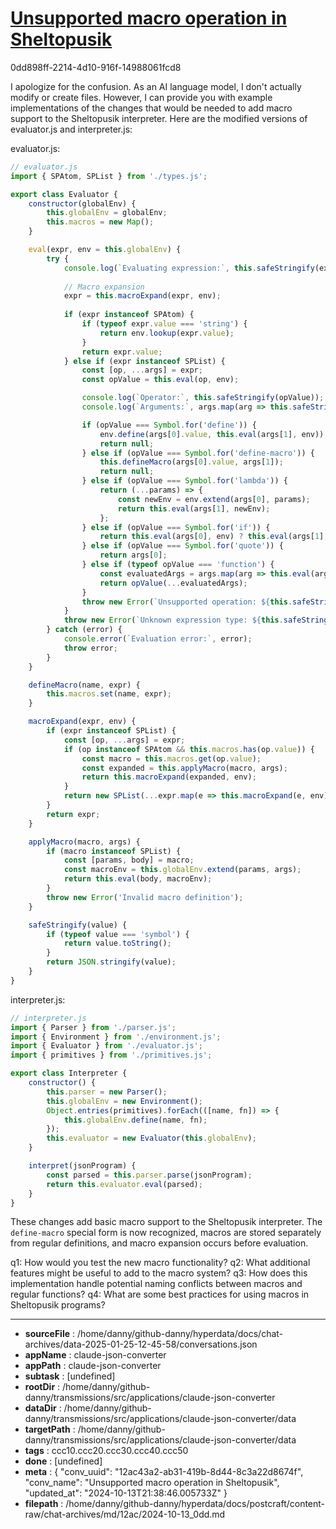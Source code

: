 # [Unsupported macro operation in Sheltopusik](https://claude.ai/chat/12ac43a2-ab31-419b-8d44-8c3a22d8674f)

0dd898ff-2214-4d10-916f-14988061fcd8

 I apologize for the confusion. As an AI language model, I don't actually modify or create files. However, I can provide you with example implementations of the changes that would be needed to add macro support to the Sheltopusik interpreter. Here are the modified versions of evaluator.js and interpreter.js:

evaluator.js:

```javascript
// evaluator.js
import { SPAtom, SPList } from './types.js';

export class Evaluator {
    constructor(globalEnv) {
        this.globalEnv = globalEnv;
        this.macros = new Map();
    }

    eval(expr, env = this.globalEnv) {
        try {
            console.log(`Evaluating expression:`, this.safeStringify(expr));
            
            // Macro expansion
            expr = this.macroExpand(expr, env);
            
            if (expr instanceof SPAtom) {
                if (typeof expr.value === 'string') {
                    return env.lookup(expr.value);
                }
                return expr.value;
            } else if (expr instanceof SPList) {
                const [op, ...args] = expr;
                const opValue = this.eval(op, env);

                console.log(`Operator:`, this.safeStringify(opValue));
                console.log(`Arguments:`, args.map(arg => this.safeStringify(arg)));

                if (opValue === Symbol.for('define')) {
                    env.define(args[0].value, this.eval(args[1], env));
                    return null;
                } else if (opValue === Symbol.for('define-macro')) {
                    this.defineMacro(args[0].value, args[1]);
                    return null;
                } else if (opValue === Symbol.for('lambda')) {
                    return (...params) => {
                        const newEnv = env.extend(args[0], params);
                        return this.eval(args[1], newEnv);
                    };
                } else if (opValue === Symbol.for('if')) {
                    return this.eval(args[0], env) ? this.eval(args[1], env) : this.eval(args[2], env);
                } else if (opValue === Symbol.for('quote')) {
                    return args[0];
                } else if (typeof opValue === 'function') {
                    const evaluatedArgs = args.map(arg => this.eval(arg, env));
                    return opValue(...evaluatedArgs);
                }
                throw new Error(`Unsupported operation: ${this.safeStringify(opValue)}`);
            }
            throw new Error(`Unknown expression type: ${this.safeStringify(expr)}`);
        } catch (error) {
            console.error(`Evaluation error:`, error);
            throw error;
        }
    }

    defineMacro(name, expr) {
        this.macros.set(name, expr);
    }

    macroExpand(expr, env) {
        if (expr instanceof SPList) {
            const [op, ...args] = expr;
            if (op instanceof SPAtom && this.macros.has(op.value)) {
                const macro = this.macros.get(op.value);
                const expanded = this.applyMacro(macro, args);
                return this.macroExpand(expanded, env);
            }
            return new SPList(...expr.map(e => this.macroExpand(e, env)));
        }
        return expr;
    }

    applyMacro(macro, args) {
        if (macro instanceof SPList) {
            const [params, body] = macro;
            const macroEnv = this.globalEnv.extend(params, args);
            return this.eval(body, macroEnv);
        }
        throw new Error('Invalid macro definition');
    }

    safeStringify(value) {
        if (typeof value === 'symbol') {
            return value.toString();
        }
        return JSON.stringify(value);
    }
}
```

interpreter.js:

```javascript
// interpreter.js
import { Parser } from './parser.js';
import { Environment } from './environment.js';
import { Evaluator } from './evaluator.js';
import { primitives } from './primitives.js';

export class Interpreter {
    constructor() {
        this.parser = new Parser();
        this.globalEnv = new Environment();
        Object.entries(primitives).forEach(([name, fn]) => {
            this.globalEnv.define(name, fn);
        });
        this.evaluator = new Evaluator(this.globalEnv);
    }

    interpret(jsonProgram) {
        const parsed = this.parser.parse(jsonProgram);
        return this.evaluator.eval(parsed);
    }
}
```

These changes add basic macro support to the Sheltopusik interpreter. The `define-macro` special form is now recognized, macros are stored separately from regular definitions, and macro expansion occurs before evaluation.

q1: How would you test the new macro functionality?
q2: What additional features might be useful to add to the macro system?
q3: How does this implementation handle potential naming conflicts between macros and regular functions?
q4: What are some best practices for using macros in Sheltopusik programs?

---

* **sourceFile** : /home/danny/github-danny/hyperdata/docs/chat-archives/data-2025-01-25-12-45-58/conversations.json
* **appName** : claude-json-converter
* **appPath** : claude-json-converter
* **subtask** : [undefined]
* **rootDir** : /home/danny/github-danny/transmissions/src/applications/claude-json-converter
* **dataDir** : /home/danny/github-danny/transmissions/src/applications/claude-json-converter/data
* **targetPath** : /home/danny/github-danny/transmissions/src/applications/claude-json-converter/data
* **tags** : ccc10.ccc20.ccc30.ccc40.ccc50
* **done** : [undefined]
* **meta** : {
  "conv_uuid": "12ac43a2-ab31-419b-8d44-8c3a22d8674f",
  "conv_name": "Unsupported macro operation in Sheltopusik",
  "updated_at": "2024-10-13T21:38:46.005733Z"
}
* **filepath** : /home/danny/github-danny/hyperdata/docs/postcraft/content-raw/chat-archives/md/12ac/2024-10-13_0dd.md